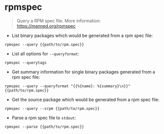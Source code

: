 # rpmspec

> Query a RPM spec file.
> More information: <https://manned.org/rpmspec>

- List binary packages which would be generated from a rpm spec file:

`rpmspec --query {{path/to/rpm.spec}}`

- List all options for `--queryformat`:

`rpmspec --querytags`

- Get summary information for single binary packages generated from a rpm spec file:

`rpmspec --query --queryformat "{{%{name}: %{summary}\n}}" {{path/to/rpm.spec}}`

- Get the source package which would be generated from a rpm spec file:

`rpmspec --query --srpm {{path/to/rpm.spec}}`

- Parse a rpm spec file to `stdout`:

`rpmspec --parse {{path/to/rpm.spec}}`
